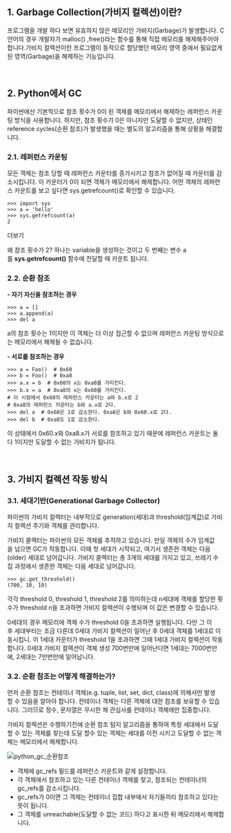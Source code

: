 ## **1. Garbage Collection(가비지 컬렉션)이란?**

프로그램을 개발 하다 보면 유효하지 않은 메모리인 가바지(Garbage)가 발생합니다. C언어의 경우 개발자가 malloc() ,free()라는 함수를 통해 직접 메모리를 해제해주어야 합니다.가비지 컬렉션이란 프로그램이 동적으로 할당했던 메모리 영역 중에서 필요없게 된 영역(Garbage)을 해제하는 기능입니다. 

<br>

## **2\. Python에서 GC**

파이썬에선 기본적으로 참조 횟수가 0이 된 객체를 메모리에서 해제하는 레퍼런스 카운팅 방식을 사용합니다. 하지만, 참조 횟수가 0은 아니지만 도달할 수 없지만, 상태인 reference cycles(순환 참조)가 발생했을 때는 별도의 알고리즘을 통해 상황을 해결합니다.

### **2.1. 레퍼런스 카운팅**

모든 객체는 참조 당할 때 레퍼런스 카운터를 증가시키고 참조가 없어질 때 카운터를 감소시킵니다. 이 카운터가 0이 되면 객체가 메모리에서 해제합니다. 어떤 객체의 레퍼런스 카운트를 보고 싶다면 sys.getrefcount()로 확인할 수 있습니다.

```
>>> import sys
>>> a = 'hello'
>>> sys.getrefcount(a)
2
```

더보기

왜 참조 횟수가 2? 하나는 variable을 생성하는 것이고 두 번째는 변수 a를 **sys.getrefcount()** 함수에 전달할 때 카운트 됩니다.

### **2.2. 순환 참조**

**\- 자기 자신을 참조하는 경우**

```
>>> a = []
>>> a.append(a)
>>> del a
```

a의 참조 횟수는 1이지만 이 객체는 더 이상 접근할 수 없으며 레퍼런스 카운팅 방식으로는 메모리에서 해제될 수 없습니다.

**\- 서로를 참조하는 경우**

```
>>> a = Foo()  # 0x60
>>> b = Foo()  # 0xa8
>>> a.x = b  # 0x60의 x는 0xa8를 가리킨다.
>>> b.x = a  # 0xa8의 x는 0x60를 가리킨다.
# 이 시점에서 0x60의 레퍼런스 카운터는 a와 b.x로 2
# 0xa8의 레퍼런스 카운터는 b와 a.x로 2다.
>>> del a  # 0x60은 1로 감소한다. 0xa8은 b와 0x60.x로 2다.
>>> del b  # 0xa8도 1로 감소한다.
```

이 상태에서 0x60.x와 0xa8.x가 서로를 참조하고 있기 때문에 레퍼런스 카운트는 둘 다 1이지만 도달할 수 없는 가비지가 됩니다.

<br>

## **3\. 가비지 컬렉션 작동 방식**

### **3.1. 세대기반(Generational Garbage Collector)**

파이썬의 가비지 컬렉터는 내부적으로 generation(세대)과 threshold(임계값)로 가비지 컬렉션 주기와 객체를 관리합니다.  
  
가비지 콜렉터는 파이썬의 모든 객체를 추적하고 있습니다. 만일 객체의 수가 임계값을 넘으면 GC가 작동합니다. 이때 첫 세대가 시작되고, 여기서 생존한 객체는 다음(older) 세대로 넘어갑니다. 가비지 콜렉터는 총 3개의 세대를 가지고 있고, 쓰레기 수집 과정에서 생존한 객체는 다음 세대로 넘어갑니다.

```
>>> gc.get_threshold()
(700, 10, 10)
```

각각 threshold 0, threshold 1, threshold 2를 의미하는데 n세대에 객체를 할당한 횟수가 threshold n을 초과하면 가비지 컬렉션이 수행되며 이 값은 변경할 수 있습니다.  
  
0세대의 경우 메모리에 객체 수가 threshold 0을 초과하면 실행됩니다. 다만 그 이후 세대부터는 조금 다른데 0세대 가비지 컬렉션이 일어난 후 0세대 객체를 1세대로 이동시킵니. 이 1세대 카운터가 threshold 1을 초과하면 그때 1세대 가비지 컬렉션이 작동합니다. 0세대 가비지 컬렉션이 객체 생성 700번만에 일어난다면 1세대는 7000번만에, 2세대는 7만번만에 일어납니다.

### **3.2. 순환 참조는 어떻게 해결하는가?**

먼저 순환 참조는 컨테이너 객체(e.g. tuple, list, set, dict, class)에 의해서만 발생할 수 있음을 알아야 합니다. 컨테이너 객체는 다른 객체에 대한 참조를 보유할 수 있습니다. 그러므로 정수, 문자열은 무시한 채 관심사를 컨테이너 객체에만 집중합니다.

가비지 컬렉션은 수행하기전에 순환 참조 탐지 알고리즘을 통하여 특정 세대에서 도달할 수 있는 객체를 찾는데 도달 할수 있는 객체는 세대를 이전 시키고 도달할 수 없는 객체는 메모리에서 해제합니다.

![python_gc_순환참조](https://user-images.githubusercontent.com/67899393/196936753-b71cc49d-2e6f-4bf3-b830-87da2c4cb589.png)

-   객체에 gc\_refs 필드를 레퍼런스 카운트와 같게 설정합니다.
-   각 객체에서 참조하고 있는 다른 컨테이너 객체를 찾고, 참조되는 컨테이너의 gc\_refs를 감소시킵니다.
-   gc\_refs가 0이면 그 객체는 컨테이너 집합 내부에서 자기들끼리 참조하고 있다는 뜻이 됩니다.
-   그 객체를 unreachable(도달할 수 없는 코드) 하다고 표시한 뒤 메모리에서 해제합니다.
